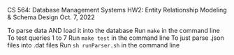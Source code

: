CS 564: Database Management Systems
HW2: Entity Relationship Modeling & Schema Design
Oct. 7, 2022

To parse data AND load it into the database
Run `make` in the command line
To test queries 1 to 7
Run `make test` in the command line
To just parse .json files into .dat files
Run `sh runParser.sh` in the command line
